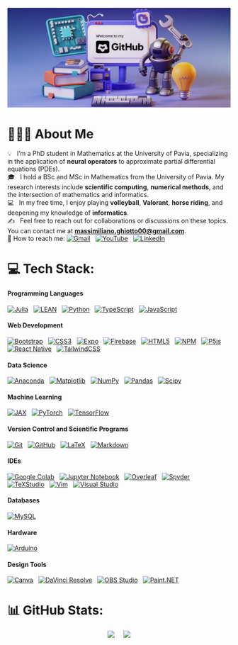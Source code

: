 ![BannerPNG](https://github.com/MaxGhi8/MaxGhi8/blob/main/banner2.jpeg)

# 👨🏻‍💻 About Me

💡 &nbsp; I’m a PhD student in Mathematics at the University of Pavia, specializing in the application of **neural operators** to approximate partial differential equations (PDEs).\
🎓 &nbsp; I hold a BSc and MSc in Mathematics from the University of Pavia. My research interests include **scientific computing**, **numerical methods**, and the intersection of mathematics and informatics.\
💻 &nbsp; In my free time, I enjoy playing **volleyball**, **Valorant**, **horse riding**, and deepening my knowledge of **informatics**.\
✍️ &nbsp; Feel free to reach out for collaborations or discussions on these topics. You can contact me at **massimiliano.ghiotto00@gmail.com**.\
💬 How to reach me: <a href="mailto:massimiliano.ghiotto00@gmail.com"><img alt="Gmail" src="https://img.shields.io/badge/-Gmail-05122A?style=flat&logo=gmail"/></a> &nbsp;
<a href="https://youtube.com/@UCriyKfaUh1k8QgyN8cCwx4A"><img alt="YouTube" src="https://img.shields.io/badge/-YouTube-05122A?style=flat&logo=YouTube"/></a> &nbsp;
<a href="https://www.linkedin.com/in/Massimiliano-Ghiotto/"><img alt="LinkedIn" src="https://img.shields.io/badge/-Linkedin-05122A?&style=flat&logo=linkedin"/></a> &nbsp;

<!-- <a href="https://instagram.com/mateMATTIci"><img alt="Instagram" src="https://img.shields.io/badge/-Instagram-05122A?logo=Instagram&logoColor=white"/></a> &nbsp; -->

# 💻 Tech Stack:

#### **Programming Languages**

[![Julia](https://img.shields.io/badge/-Julia-05122A?style=flat&logo=julia)](https://julialang.org/) &nbsp;
[![LEAN](https://img.shields.io/badge/-LEAN-05122A?style=flat&logo=lean)](https://leanprover.github.io/) &nbsp;
[![Python](https://img.shields.io/badge/-Python-05122A?style=flat&logo=python)](https://www.python.org/doc/) &nbsp;
[![TypeScript](https://img.shields.io/badge/-Typescript-05122A?style=flat&logo=typescript)](https://www.typescriptlang.org/) &nbsp;
[![JavaScript](https://img.shields.io/badge/-Javascript-05122A?style=flat&logo=javascript)](https://developer.mozilla.org/en-US/docs/Web/JavaScript) &nbsp;

#### **Web Development**

[![Bootstrap](https://img.shields.io/badge/-Bootstrap-05122A?style=flat&logo=bootstrap)](https://getbootstrap.com/) &nbsp;
[![CSS3](https://img.shields.io/badge/-CSS-05122A?style=flat&logo=css3)](https://developer.mozilla.org/en-US/docs/Web/CSS) &nbsp;
[![Expo](https://img.shields.io/badge/-Expo-05122A?style=flat&logo=expo)](https://expo.dev/) &nbsp;
[![Firebase](https://img.shields.io/badge/-Firebase-05122A?style=flat&logo=firebase)](https://firebase.google.com/) &nbsp;
[![HTML5](https://img.shields.io/badge/-HTML-05122A?style=flat&logo=html5)](https://developer.mozilla.org/en-US/docs/Web/HTML) &nbsp;
[![NPM](https://img.shields.io/badge/-NPM-05122A?style=flat&logo=npm)](https://www.npmjs.com/) &nbsp;
[![P5js](https://img.shields.io/badge/-p5.js-05122A?style=flat&logo=p5.js)](https://p5js.org/) &nbsp;
[![React Native](https://img.shields.io/badge/-React_native-05122A?style=flat&logo=react)](https://reactnative.dev/) &nbsp;
[![TailwindCSS](https://img.shields.io/badge/-Tailwindcss-05122A?style=flat&logo=tailwind-css)](https://tailwindcss.com/) &nbsp;

#### **Data Science**

[![Anaconda](https://img.shields.io/badge/-Anaconda-05122A?style=flat&logo=anaconda)](https://www.anaconda.com/) &nbsp;
[![Matplotlib](https://img.shields.io/badge/-Matplotlib-05122A?style=flat&logo=Matplotlib)](https://matplotlib.org/) &nbsp;
[![NumPy](https://img.shields.io/badge/-Numpy-05122A?style=flat&logo=numpy)](https://numpy.org/) &nbsp;
[![Pandas](https://img.shields.io/badge/-Pandas-05122A?style=flat&logo=pandas)](https://pandas.pydata.org/) &nbsp;
[![Scipy](https://img.shields.io/badge/-SciPy-05122A?style=flat&logo=scipy)](https://www.scipy.org/) &nbsp;

#### **Machine Learning**

[![JAX](https://img.shields.io/badge/-JAX-05122A?style=flat&logo=google)](https://jax.readthedocs.io/en/latest/) &nbsp;
[![PyTorch](https://img.shields.io/badge/-PyTorch-05122A?style=flat&logo=PyTorch)](https://pytorch.org/) &nbsp;
[![TensorFlow](https://img.shields.io/badge/-TensorFlow-05122A?style=flat&logo=TensorFlow)](https://www.tensorflow.org/) &nbsp;

#### **Version Control and Scientific Programs**

[![Git](https://img.shields.io/badge/-Git-05122A?style=flat&logo=git)](https://git-scm.com/) &nbsp;
[![GitHub](https://img.shields.io/badge/-Github-05122A?style=flat&logo=github)](https://github.com/) &nbsp;
[![LaTeX](https://img.shields.io/badge/-LaTeX-05122A?style=flat&logo=latex)](https://www.latex-project.org/) &nbsp;
[![Markdown](https://img.shields.io/badge/-Markdown-05122A?style=flat&logo=markdown)](https://daringfireball.net/projects/markdown/) &nbsp;

#### **IDEs**

[![Google Colab](https://img.shields.io/badge/-Google_Colab-05122A?style=flat&logo=googlecolab)](https://colab.research.google.com/) &nbsp;
[![Jupyter Notebook](https://img.shields.io/badge/-Jupyter_Notebook-05122A?style=flat&logo=jupyter)](https://jupyter.org/) &nbsp;
[![Overleaf](https://img.shields.io/badge/-Overleaf-05122A?style=flat&logo=overleaf)](https://www.overleaf.com/) &nbsp;
[![Spyder](https://img.shields.io/badge/-Spyder-05122A?style=flat&logo=spyder)](https://docs.spyder-ide.org/) &nbsp;
[![TeXStudio](https://img.shields.io/badge/-TeX_Studio-05122A?style=flat&logo=texstudio)](https://www.texstudio.org/) &nbsp;
[![Vim](https://img.shields.io/badge/-Vim-05122A?style=flat&logo=vim)](https://www.vim.org/) &nbsp;
[![Visual Studio](https://img.shields.io/badge/-Visual_Studio-05122A?style=flat&logo=visualstudio)](https://visualstudio.microsoft.com/) &nbsp;

#### **Databases**

[![MySQL](https://img.shields.io/badge/-MySQL-05122A?style=flat&logo=mysql)](https://www.mysql.com/) &nbsp;

#### **Hardware**

[![Arduino](https://img.shields.io/badge/-Arduino-05122A?style=flat&logo=Arduino)](https://www.arduino.cc/) &nbsp;

#### **Design Tools**

[![Canva](https://img.shields.io/badge/-Canva-05122A?style=flat&logo=Canva)](https://www.canva.com/) &nbsp;
[![DaVinci Resolve](https://img.shields.io/badge/-DaVinci_Resolve-05122A?style=flat&logo=blackmagicdesign)](https://www.blackmagicdesign.com/products/davinciresolve/) &nbsp;
[![OBS Studio](https://img.shields.io/badge/-OBS_Studio-05122A?style=flat&logo=obsstudio)](https://obsproject.com/) &nbsp;
[![Paint.NET](https://img.shields.io/badge/-Paint.NET-05122A?style=flat&logo=paintdotnet)](https://www.getpaint.net/) &nbsp;

# 📊 GitHub Stats:

<div style="display: flex; justify-content: center; align-items: center; gap: 20px;">
  <img src="https://github-readme-stats.vercel.app/api/top-langs/?username=MaxGhi8&theme=dark&hide_border=true&include_all_commits=false&count_private=true&layout=compact" height="195px"/>
  <img src="https://github-readme-stats.vercel.app/api?username=MaxGhi8&theme=dark&hide_border=true&include_all_commits=false&count_private=true" height="195px"/>
</div>
<!-- ![](https://github-readme-streak-stats.herokuapp.com/?user=MaxGhi8&theme=dark&hide_border=false)<br/> -->
